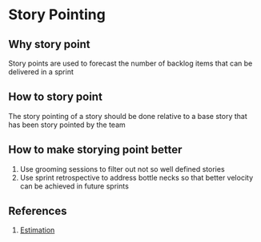 # Story Pointing

## Why story point

Story points are used to forecast the number of backlog items that can be delivered in a sprint

##  How to story point

The story pointing of a story should be done relative to a base story that has been story pointed by the team

##  How to make storying point better

 1. Use grooming sessions to filter out not so well defined stories
 2. Use sprint retrospective to address bottle necks so that better velocity can be achieved in future sprints


## References

 1. [Estimation](http://www.agilenutshell.com/episodes/3-estimation)
